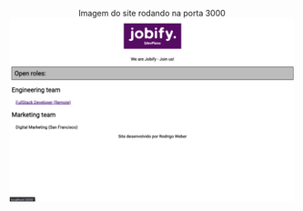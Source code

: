 
<p align=center>
  Imagem do site rodando na porta 3000
  <img src="tela.png" width="500" style="text-align:center">
</p>

